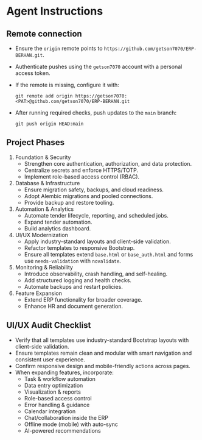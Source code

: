 # Agent Instructions

## Remote connection

- Ensure the `origin` remote points to `https://github.com/getson7070/ERP-BERHAN.git`.
- Authenticate pushes using the `getson7070` account with a personal access token.
- If the remote is missing, configure it with:

  `git remote add origin https://getson7070:<PAT>@github.com/getson7070/ERP-BERHAN.git`

- After running required checks, push updates to the `main` branch:

  `git push origin HEAD:main`
## Project Phases
1. Foundation & Security
   - Strengthen core authentication, authorization, and data protection.
   - Centralize secrets and enforce HTTPS/TOTP.
   - Implement role-based access control (RBAC).
2. Database & Infrastructure
   - Ensure migration safety, backups, and cloud readiness.
   - Adopt Alembic migrations and pooled connections.
   - Provide backup and restore tooling.
3. Automation & Analytics
   - Automate tender lifecycle, reporting, and scheduled jobs.
   - Expand tender automation.
   - Build analytics dashboard.
4. UI/UX Modernization
   - Apply industry-standard layouts and client-side validation.
   - Refactor templates to responsive Bootstrap.
   - Ensure all templates extend `base.html` or `base_auth.html` and forms use `needs-validation` with `novalidate`.
5. Monitoring & Reliability
   - Introduce observability, crash handling, and self-healing.
   - Add structured logging and health checks.
   - Automate backups and restart policies.
6. Feature Expansion
   - Extend ERP functionality for broader coverage.
   - Enhance HR and document generation.
## UI/UX Audit Checklist
- Verify that all templates use industry-standard Bootstrap layouts with client-side validation.
- Ensure templates remain clean and modular with smart navigation and consistent user experience.
- Confirm responsive design and mobile-friendly actions across pages.
- When expanding features, incorporate:
  - Task & workflow automation
  - Data entry optimization
  - Visualization & reports
  - Role-based access control
  - Error handling & guidance
  - Calendar integration
  - Chat/collaboration inside the ERP
  - Offline mode (mobile) with auto-sync
  - AI-powered recommendations

